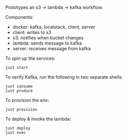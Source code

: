 Prototypes an s3 -> lambda -> kafka workflow.

Components:
  - docker: kafka, localstack, client, server
  - client: writes to s3
  - s3: notifies when bucket changes
  - lambda: sends message to kafka
  - server: receives message from kafka

To spin up the services:
```
just start
```

To verify Kafka, run the following in two separate shells:
```
just consume
just produce
```

To provision the env:
```
just provision
```

To deploy & invoke the lambda:
```
just deploy
just exec
```